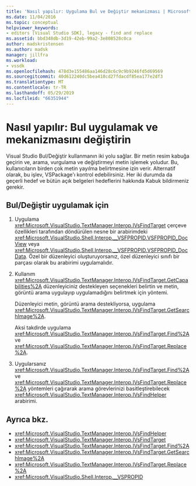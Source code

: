 ```yaml
---
title: 'Nasıl yapılır: Uygulama Bul ve Değiştir mekanizması | Microsoft Docs'
ms.date: 11/04/2016
ms.topic: conceptual
helpviewer_keywords:
- editors [Visual Studio SDK], legacy - find and replace
ms.assetid: bbd348db-3d19-42eb-99a2-3e808528c0ca
author: madskristensen
ms.author: madsk
manager: jillfra
ms.workload:
- vssdk
ms.openlocfilehash: 478d3e155486aa146d28c6c9c9b9246fd5d69569
ms.sourcegitcommit: 40d612240dc5bea418cd27fdacdf85ea177e2df3
ms.translationtype: MT
ms.contentlocale: tr-TR
ms.lasthandoff: 05/29/2019
ms.locfileid: "66351944"
---
```

# <a name="how-to-implement-the-find-and-replace-mechanism"></a>Nasıl yapılır: Bul uygulamak ve mekanizmasını değiştirin

Visual Studio Bul/Değiştir kullanmanın iki yolu sağlar. Bir metin resim kabuğa geçirin ve, arama, vurgulama ve değiştirmeyi metin işlemek yoludur. Bu, kullanıcıların birden çok metin yayılma belirtmesine izin verir. Alternatif olarak, bu işlev, VSPackage'ı kontrol edebilirsiniz. Her iki durumda da geçerli hedef ve bütün açık belgeleri hedeflerini hakkında Kabuk bildirmeniz gerekir.

## <a name="to-implement-findreplace"></a>Bul/Değiştir uygulamak için

1. Uygulama <xref:Microsoft.VisualStudio.TextManager.Interop.IVsFindTarget> çerçeve özellikleri tarafından döndürülen nesne bir arabirimdeki <xref:Microsoft.VisualStudio.Shell.Interop.__VSFPROPID.VSFPROPID_DocView> veya <xref:Microsoft.VisualStudio.Shell.Interop.__VSFPROPID.VSFPROPID_DocData>. Özel bir düzenleyici oluşturuyorsanız, özel düzenleyici sınıfı bir parçası olarak bu arabirimi uygulamalıdır.

2. Kullanım <xref:Microsoft.VisualStudio.TextManager.Interop.IVsFindTarget.GetCapabilities%2A> düzenleyiciniz destekleyen seçenekleri belirtin ve metin, görüntü arama uygulayıp uygulamadığını belirtmek için yöntemi.

   Düzenleyici metin, görüntü arama destekliyorsa, uygulama <xref:Microsoft.VisualStudio.TextManager.Interop.IVsFindTarget.GetSearchImage%2A>.

   Aksi takdirde uygulama <xref:Microsoft.VisualStudio.TextManager.Interop.IVsFindTarget.Find%2A> ve <xref:Microsoft.VisualStudio.TextManager.Interop.IVsFindTarget.Replace%2A>.

3. Uygularsanız <xref:Microsoft.VisualStudio.TextManager.Interop.IVsFindTarget.Find%2A> ve <xref:Microsoft.VisualStudio.TextManager.Interop.IVsFindTarget.Replace%2A> yöntemleri çağırarak arama görevlerinizi basitleştirebilecek <xref:Microsoft.VisualStudio.TextManager.Interop.IVsFindHelper> arabirimi.

## <a name="see-also"></a>Ayrıca bkz.

- <xref:Microsoft.VisualStudio.TextManager.Interop.IVsFindHelper>
- <xref:Microsoft.VisualStudio.TextManager.Interop.IVsFindTarget>
- <xref:Microsoft.VisualStudio.TextManager.Interop.IVsFindTarget.Find%2A>
- <xref:Microsoft.VisualStudio.TextManager.Interop.IVsFindTarget.GetSearchImage%2A>
- <xref:Microsoft.VisualStudio.TextManager.Interop.IVsFindTarget.Replace%2A>
- <xref:Microsoft.VisualStudio.Shell.Interop.__VSPROPID>